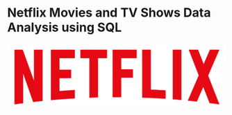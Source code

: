 # Netflix Movies and TV Shows Data Analysis using SQL 
![Netflix logo](https://github.com/chandanB47/NETFLIX-SQL-PROJECT/blob/main/logo.png)
